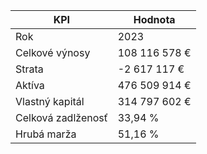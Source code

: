 | KPI                | Hodnota       |
|--------------------|---------------|
| Rok                |          2023 |
| Celkové výnosy     | 108 116 578 € |
| Strata             |  -2 617 117 € |
| Aktíva             | 476 509 914 € |
| Vlastný kapitál    | 314 797 602 € |
| Celková zadlženosť |       33,94 % |
| Hrubá marža        |       51,16 % |
